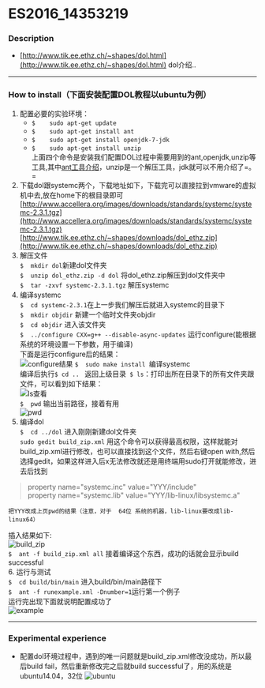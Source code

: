 # ES2016_14353219

### Description    
   - [http://www.tik.ee.ethz.ch/~shapes/dol.html](http://www.tik.ee.ethz.ch/~shapes/dol.html) dol介绍..  
   
------------

### How to install（下面安装配置DOL教程以ubuntu为例）
 1. 配置必要的实验环境：
    * `$	sudo apt-get update`
    * `$	sudo apt-get install ant`
    * `$ 	sudo apt-get install openjdk-7-jdk`
    * `$	sudo apt-get install unzip`  
    上面四个命令是安装我们配置DOL过程中需要用到的ant,openjdk,unzip等工具,其中[ant工具介绍](http://blog.163.com/qiangyongbin2000@126/blog/static/77517819201151653423687)，unzip是一个解压工具，jdk就可以不用介绍了=。=
 2. 下载dol跟systemc两个，下载地址如下，下载完可以直接拉到vmware的虚拟机中去,放在home下的根目录即可  
    [http://www.accellera.org/images/downloads/standards/systemc/systemc-2.3.1.tgz](http://www.accellera.org/images/downloads/standards/systemc/systemc-2.3.1.tgz)  
    [http://www.tik.ee.ethz.ch/~shapes/downloads/dol_ethz.zip](http://www.tik.ee.ethz.ch/~shapes/downloads/dol_ethz.zip)
 3. 解压文件  
    `$	mkdir dol`新建dol文件夹  
    `$	unzip dol_ethz.zip -d dol` 将dol_ethz.zip解压到dol文件夹中  
    `$	tar -zxvf systemc-2.3.1.tgz` 解压systemc  
 4. 编译systemc  
    `$	cd systemc-2.3.1`在上一步我们解压后就进入systemc的目录下  
    `$	mkdir objdir` 新建一个临时文件夹objdir  
    `$	cd objdir` 进入该文件夹  
    `$	../configure CXX=g++ --disable-async-updates`   运行configure(能根据系统的环境设置一下参数，用于编译)  
下面是运行configure后的结果：  
    ![configure结果](https://github.com/LLuqw/ES2016_14353219/blob/image/configure%E7%BB%93%E6%9E%9C.jpg?raw=true)
    `$	sudo make install `编译systemc  
编译后执行`$ cd .. ` 返回上级目录` $ ls`：打印出所在目录下的所有文件夹跟文件，可以看到如下结果：  
![ls查看](https://github.com/LLuqw/ES2016_14353219/blob/image/ls%E6%9F%A5%E7%9C%8B.jpg?raw=true)  
    `$	pwd` 输出当前路径，接着有用  
![pwd](https://github.com/LLuqw/ES2016_14353219/blob/image/pwd.jpg?raw=true)  
 5. 编译dol  
    `$	cd ../dol` 进入刚刚新建dol文件夹  
    `sudo gedit build_zip.xml`                   用这个命令可以获得最高权限，这样就能对build_zip.xml进行修改，也可以直接找到这个文件，然后右键open with,然后选择gedit，如果这样进入后x无法修改就还是用终端用sudo打开就能修改，进去后找到
> property name="systemc.inc" value="YYY/include"  
> property name="systemc.lib" value="YYY/lib-linux/libsystemc.a"

    把YYY改成上页pwd的结果（注意，对于  64位 系统的机器，lib-linux要改成lib-linux64）
插入结果如下:  
    ![build_zip](https://github.com/LLuqw/ES2016_14353219/blob/image/build_zip.jpg?raw=true)  
    `$	ant -f build_zip.xml all` 接着编译这个东西，成功的话就会显示build successful  
 6. 运行与测试  
    `$	cd build/bin/main` 进入build/bin/main路径下  
    `$	ant -f runexample.xml -Dnumber=1`运行第一个例子  
    运行完出现下面就说明配置成功了  
    ![example](https://github.com/LLuqw/ES2016_14353219/blob/image/example.jpg?raw=true)  

----------
### Experimental experience

 - 配置dol环境过程中，遇到的唯一问题就是build_zip.xml修改没成功，所以最后build fail，然后重新修改完之后就build successful了，用的系统是ubuntu14.04，32位
 ![ubuntu](https://github.com/LLuqw/ES2016_14353219/blob/image/ubuntu.jpg?raw=true)  
